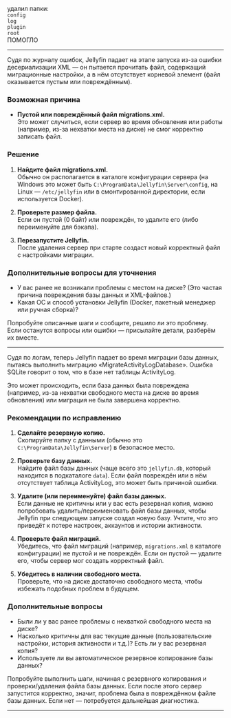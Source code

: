 
удалил папки: \
`config` \
`log` \
`plugin` \
`root` \
ПОМОГЛО

---

Судя по журналу ошибок, Jellyfin падает на этапе запуска из-за ошибки десериализации XML — он пытается прочитать файл, содержащий миграционные настройки, а в нём отсутствует корневой элемент (файл оказывается пустым или повреждённым).

### Возможная причина

- **Пустой или повреждённый файл migrations.xml.**  
  Это может случиться, если сервер во время обновления или работы (например, из-за нехватки места на диске) не смог корректно записать файл.

### Решение

1. **Найдите файл migrations.xml.**  
   Обычно он располагается в каталоге конфигурации сервера (на Windows это может быть `C:\ProgramData\Jellyfin\Server\config`, на Linux — `/etc/jellyfin` или в смонтированной директории, если используется Docker).

2. **Проверьте размер файла.**  
   Если он пустой (0 байт) или повреждён, то удалите его (либо переименуйте для бэкапа).

3. **Перезапустите Jellyfin.**  
   После удаления сервер при старте создаст новый корректный файл с настройками миграции.

### Дополнительные вопросы для уточнения

- У вас ранее не возникали проблемы с местом на диске? (Это частая причина повреждения базы данных и XML-файлов.)  
- Какая ОС и способ установки Jellyfin (Docker, пакетный менеджер или ручная сборка)?

Попробуйте описанные шаги и сообщите, решило ли это проблему. Если останутся вопросы или ошибки — присылайте детали, разберём их вместе.

---

Судя по логам, теперь Jellyfin падает во время миграции базы данных, пытаясь выполнить миграцию «MigrateActivityLogDatabase». Ошибка SQLite говорит о том, что в базе нет таблицы ActivityLog.

Это может происходить, если база данных была повреждена (например, из-за нехватки свободного места на диске во время обновления) или миграция не была завершена корректно.

### Рекомендации по исправлению

1. **Сделайте резервную копию.**  
   Скопируйте папку с данными (обычно это `C:\ProgramData\Jellyfin\Server`) в безопасное место.

2. **Проверьте базу данных.**  
   Найдите файл базы данных (чаще всего это `jellyfin.db`, который находится в подкаталоге `data`). Если файл повреждён или в нём отсутствует таблица ActivityLog, это может быть причиной ошибки.

3. **Удалите (или переименуйте) файл базы данных.**  
   Если данные не критичны или у вас есть резервная копия, можно попробовать удалить/переименовать файл базы данных, чтобы Jellyfin при следующем запуске создал новую базу. Учтите, что это приведёт к потере настроек, аккаунтов и истории активности.

4. **Проверьте файл миграций.**  
   Убедитесь, что файл миграций (например, `migrations.xml` в каталоге конфигурации) не пустой и не повреждён. Если он пустой — удалите его, чтобы сервер мог создать корректный файл.

5. **Убедитесь в наличии свободного места.**  
   Проверьте, что на диске достаточно свободного места, чтобы избежать подобных проблем в будущем.

### Дополнительные вопросы

- Были ли у вас ранее проблемы с нехваткой свободного места на диске?
- Насколько критичны для вас текущие данные (пользовательские настройки, история активности и т.д.)? Есть ли у вас резервная копия?
- Используете ли вы автоматическое резервное копирование базы данных?

Попробуйте выполнить шаги, начиная с резервного копирования и проверки/удаления файла базы данных. Если после этого сервер запустится корректно, значит, проблема была в повреждённом файле базы данных. Если нет — потребуется дальнейшая диагностика.

---
